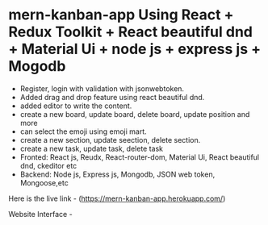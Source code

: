 # mern-kanban-app Using React + Redux Toolkit + React beautiful dnd + Material Ui + node js + express js + Mogodb

- Register, login with validation with jsonwebtoken.
- Added drag and drop feature using react beautiful dnd.
- added editor to write the content.
- create a new board, update board, delete board, update position and more
- can select the emoji using emoji mart.
- create a new section, update seection, delete section.
- create a new task, update task, delete task
- Fronted: React js, Reudx, React-router-dom, Material Ui, React beautiful dnd, ckeditor etc
- Backend: Node js, Express js, Mongodb, JSON web token, Mongoose,etc

Here is the live link -
(https://mern-kanban-app.herokuapp.com/)

Website Interface -
